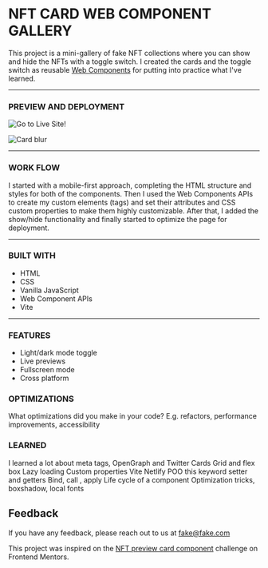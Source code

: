 # NFT CARD WEB COMPONENT GALLERY

This project is a mini-gallery of fake NFT collections where you can show and hide the NFTs with a toggle switch. I created the cards and the toggle switch as reusable [Web Components](https://developer.mozilla.org/en-US/docs/Web/Web_Components) for putting into practice what I've learned.

<hr/>

<h3>PREVIEW AND DEPLOYMENT</h3>

![Go to Live Site!](https://nft-card-web-component.netlify.app/)

![Card blur](https://res.cloudinary.com/docbyxdd1/image/upload/e_loop/v1671423118/projects/Github/NFT-card-web-component-gallery/nft-card-blur.webp)

<hr/>

<h3>WORK FLOW</h3>

I started with a mobile-first approach, completing the HTML structure and styles for both of the components. Then I used the Web Components APIs to create my custom elements (tags) and set their attributes and CSS custom properties to make them highly customizable. After that, I added the show/hide functionality and finally started to optimize the page for deployment.

<hr/>

<h3>BUILT WITH</h3>

- HTML
- CSS
- Vanilla JavaScript
- Web Component APIs
- Vite

<hr/>

<h3>FEATURES</h3>

- Light/dark mode toggle
- Live previews
- Fullscreen mode
- Cross platform

<h3>OPTIMIZATIONS</h3>

What optimizations did you make in your code? E.g. refactors, performance improvements, accessibility

<h3>LEARNED</h3>

I learned a lot about meta tags, OpenGraph and Twitter Cards
Grid and flex box
Lazy loading
Custom properties
Vite
Netlify
POO
this keyword
setter and getters
Bind, call , apply
Life cycle of a component
Optimization tricks, boxshadow, local fonts

## Feedback

If you have any feedback, please reach out to us at fake@fake.com

This project was inspired on the [NFT preview card component](https://www.frontendmentor.io/challenges/nft-preview-card-component-SbdUL_w0U) challenge on Frontend Mentors.

